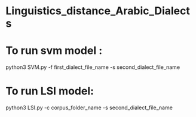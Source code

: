 # Linguistics_distance_Arabic_Dialects

# To run svm model :

python3 SVM.py -f first_dialect_file_name -s second_dialect_file_name

# To run LSI model:

python3 LSI.py -c corpus_folder_name -s second_dialect_file_name
